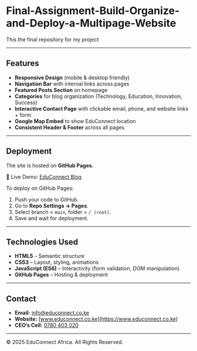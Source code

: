 # Final-Assignment-Build-Organize-and-Deploy-a-Multipage-Website
This the final repository for my project

---

## Features  

- **Responsive Design** (mobile & desktop friendly)  
- **Navigation Bar** with internal links across pages  
- **Featured Posts Section** on homepage  
- **Categories** for blog organization (Technology, Education, Innovation, Success)  
- **Interactive Contact Page** with clickable email, phone, and website links + form  
- **Google Map Embed** to show EduConnect location  
- **Consistent Header & Footer** across all pages  

---

## Deployment  

The site is hosted on **GitHub Pages**.  

🔗 Live Demo: [EduConnect Blog](https://YOUR-USERNAME.github.io/educonnect-blog/)  

To deploy on GitHub Pages:  
1. Push your code to GitHub.  
2. Go to **Repo Settings → Pages**.  
3. Select branch = `main`, folder = `/ (root)`.  
4. Save and wait for deployment.  

---

##  Technologies Used  

- **HTML5** – Semantic structure  
- **CSS3** – Layout, styling, animations  
- **JavaScript (ES6)** – Interactivity (form validation, DOM manipulation)  
- **GitHub Pages** – Hosting & deployment  

---

## Contact  

- **Email:** [info@educonnect.co.ke](mailto:info@educonnect.co.ke)  
- **Website:** [www.educonnect.co.ke](https://www.educonnect.co.ke)  
- **CEO’s Cell:** [0780 403 020](tel:+254780403020)  

---

© 2025 EduConnect Africa. All Rights Reserved.  
